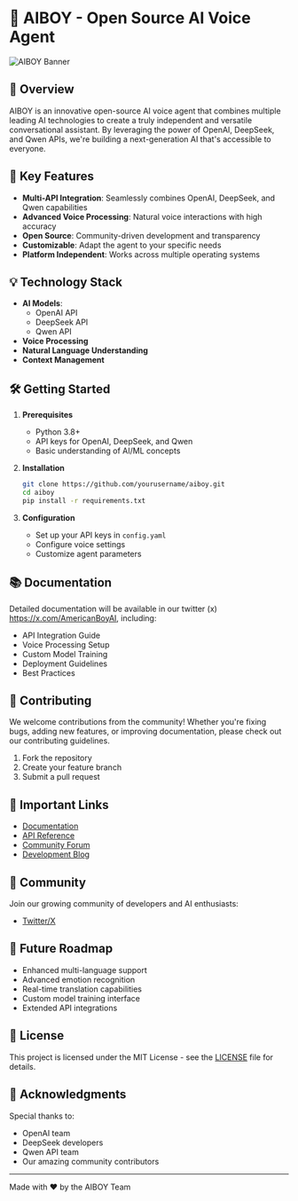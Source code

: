 # 🤖 AIBOY - Open Source AI Voice Agent

![AIBOY Banner](images/logo.png)

## 🌟 Overview

AIBOY is an innovative open-source AI voice agent that combines multiple leading AI technologies to create a truly independent and versatile conversational assistant. By leveraging the power of OpenAI, DeepSeek, and Qwen APIs, we're building a next-generation AI that's accessible to everyone.

## 🚀 Key Features

- **Multi-API Integration**: Seamlessly combines OpenAI, DeepSeek, and Qwen capabilities
- **Advanced Voice Processing**: Natural voice interactions with high accuracy
- **Open Source**: Community-driven development and transparency
- **Customizable**: Adapt the agent to your specific needs
- **Platform Independent**: Works across multiple operating systems

## 💡 Technology Stack

- **AI Models**: 
  - OpenAI API
  - DeepSeek API
  - Qwen API
- **Voice Processing**
- **Natural Language Understanding**
- **Context Management**

## 🛠️ Getting Started

1. **Prerequisites**
   - Python 3.8+
   - API keys for OpenAI, DeepSeek, and Qwen
   - Basic understanding of AI/ML concepts

2. **Installation**
   ```bash
   git clone https://github.com/yourusername/aiboy.git
   cd aiboy
   pip install -r requirements.txt
   ```

3. **Configuration**
   - Set up your API keys in `config.yaml`
   - Configure voice settings
   - Customize agent parameters

## 📚 Documentation

Detailed documentation will be available in our twitter (x) https://x.com/AmericanBoyAI, including:
- API Integration Guide
- Voice Processing Setup
- Custom Model Training
- Deployment Guidelines
- Best Practices

## 🤝 Contributing

We welcome contributions from the community! Whether you're fixing bugs, adding new features, or improving documentation, please check out our contributing guidelines.

1. Fork the repository
2. Create your feature branch
3. Submit a pull request

## 🔗 Important Links

- [Documentation](link)
- [API Reference](link)
- [Community Forum](link)
- [Development Blog](link)

## 👥 Community

Join our growing community of developers and AI enthusiasts:
- [Twitter/X](https://x.com/AmericanBoyAI)

## 🎯 Future Roadmap

- Enhanced multi-language support
- Advanced emotion recognition
- Real-time translation capabilities
- Custom model training interface
- Extended API integrations

## 📄 License

This project is licensed under the MIT License - see the [LICENSE](LICENSE) file for details.

## 🙏 Acknowledgments

Special thanks to:
- OpenAI team
- DeepSeek developers
- Qwen API team
- Our amazing community contributors

---
Made with ❤️ by the AIBOY Team 
